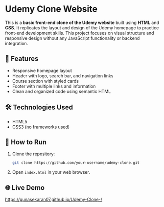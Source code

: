 # Udemy Clone Website

This is a **basic front-end clone of the Udemy website** built using **HTML** and **CSS**. It replicates the layout and design of the Udemy homepage to practice front-end development skills. This project focuses on visual structure and responsive design without any JavaScript functionality or backend integration.

## 🎯 Features

* Responsive homepage layout
* Header with logo, search bar, and navigation links
* Course section with styled cards
* Footer with multiple links and information
* Clean and organized code using semantic HTML

## 🛠️ Technologies Used

* HTML5
* CSS3 (no frameworks used)

## 🚀 How to Run

1. Clone the repository:

   ```bash
   git clone https://github.com/your-username/udemy-clone.git
   ```
2. Open `index.html` in your web browser.


## 🌐 Live Demo

https://gunasekaran07.github.io/Udemy-Clone-/



